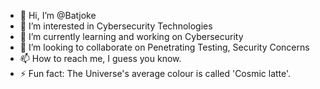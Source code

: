 - 👋 Hi, I’m @Batjoke
- 👀 I’m interested in Cybersecurity Technologies  
- 🌱 I’m currently learning and working on Cybersecurity
- 💞️ I’m looking to collaborate on Penetrating Testing, Security Concerns
- 📫 How to reach me, I guess you know.
- ⚡ Fun fact: The Universe's average colour is called 'Cosmic latte'.

<!---
Batjoke/Batjoke is a ✨ special ✨ repository because its `README.md` (this file) appears on your GitHub profile.
You can click the Preview link to take a look at your changes.
--->
